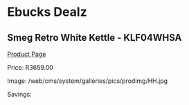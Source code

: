 
# Ebucks Dealz
## Smeg Retro White Kettle - KLF04WHSA
[Product Page](https://www.ebucks.com/web/shop/productSelected.do?prodId=1231232265&catId=1196428103)

Price: R3659.00

Image: /web/cms/system/galleries/pics/prodimg/HH.jpg

Savings: 


	